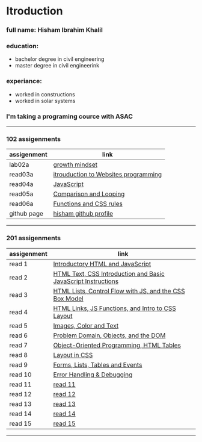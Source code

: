 # Itroduction
### full name: Hisham Ibrahim Khalil
### education:
 - bachelor degree in civil engineering
 - master degree in civil engineerink
### experiance:
 - worked in constructions
 - worked in solar systems
### I'm taking a programing cource with ASAC
_________________________________________________________________________

### 102 assigenments

| assigenment | link |
| ----------- | ---- |
| lab02a | [growth mindset](lab02a.md) |
| read03a | [itrouduction to Websites programming ](read03a.md) |
| read04a | [JavaScript](read04.md) |
| read05a | [Comparison and Looping](read05.md) |
| read06a | [Functions and CSS rules](read05.md) |
| github page | [hisham github profile](https://github.com/HishamKhalil1990) |

_____________________________________________________________________________

### 201 assigenments

| assigenment | link |
| ----------- | ---- |
| read 1 | [Introductory HTML and JavaScript](201/read1.md) |
| read 2 | [HTML Text, CSS Introduction and Basic JavaScript Instructions](201/read2.md) |
| read 3 | [HTML Lists, Control Flow with JS, and the CSS Box Model](201/read3.md) |
| read 4 | [HTML Links, JS Functions, and Intro to CSS Layout](201/read4.md) |
| read 5 | [Images, Color and Text](201/read5.md) |
| read 6 | [Problem Domain, Objects, and the DOM](201/read6.md) |
| read 7 | [Object-Oriented Programming, HTML Tables](201/read7.md) |
| read 8 | [Layout in CSS](201/read8.md) |
| read 9 | [Forms, Lists, Tables and Events](201/read9.md) |
| read 10 | [Error Handling & Debugging](201/read10.md) |
| read 11 | [read 11](201/read11.md) |
| read 12 | [read 12](201/read12.md) |
| read 13 | [read 13](201/read13.md) |
| read 14 | [read 14](201/read14.md) |
| read 15 | [read 15](201/read15.md) |

_____________________________________________________________________________
